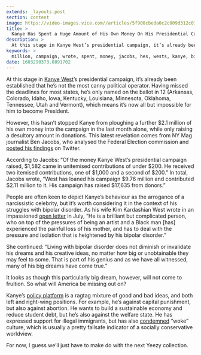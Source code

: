 ```yaml
--- 
extends: _layouts.post 
section: content 
image: https://video-images.vice.com//articles/5f900cbeda0c2c009d312c01/lede/1603276928745-2c7xjkt.jpeg?image-resize-opts=Y3JvcD0xeHc6MC44NDI1eGg7MHh3LDAuMDI3MnhoJnJlc2l6ZT0xMjAwOiomcmVzaXplPTEyMDA6Kg 
title: > 
  Kanye Has Spent a Huge Amount of His Own Money On His Presidential Campaign 
description: > 
  At this stage in Kanye West’s presidential campaign, it’s already been established that he’s not the most canny political operator.However, this hasn’t stopped Kanye from ploughing a further $2.1 million of his own money into the campaign in the last month alone, while only raising a desultory amount in donations.According to Jacobs: “Of the money Kanye West’s presidential campaign raised, $1,582 came in unitemised contributions of under $200.He received two itemised contributions, one of $1,000 and a second of $200.” In total, Jacobs wrote, “West has loaned his campaign $9.76 million and contributed $2.11 million to it.He wants to build a sustainable economy and reduce student debt, but he’s also against the welfare state. 
keywords: > 
  million, campaign, wrote, spent, money, jacobs, hes, wests, kanye, bipolar, big, huge, west, presidential 
date: 1603290373.0891702 
--- 
```

<div><span class="abc__textblock size--article"><p>At this stage in <a href="https://www.vice.com/en/topic/kanye-west">Kanye West</a>&#8217;s presidential campaign, it&#8217;s already been established that he&#8217;s not the most canny political operator. Having missed the deadlines for most states, he&#8217;s only named on the ballot in 12 (Arkansas, Colorado, Idaho, Iowa, Kentucky, Louisiana, Minnesota, Oklahoma, Tennessee, Utah and Vermont), which means it&#8217;s now all but impossible for him to become President.</p>
</span><span class="abc__textblock size--article"><p>However, this hasn&#8217;t stopped Kanye from ploughing a further $2.1 million of his own money into the campaign in the last month alone, while only raising a desultory amount in donations. This latest revelation comes from NY Mag journalist Ben Jacobs, who analysed the Federal Election commission and <a href="https://twitter.com/Bencjacobs/status/1318581763694788609?s=20">posted his findings</a> on Twitter.</p>
</span><span class="abc__textblock size--article"><p>According to Jacobs: &#8220;Of the money Kanye West&#8217;s presidential campaign raised, $1,582 came in unitemised contributions of under $200. He received two itemised contributions, one of $1,000 and a second of $200.&#8221; In total, Jacobs wrote, &#8220;West has loaned his campaign $9.76 million and contributed $2.11 million to it. His campaign has raised $17,635 from donors.&#8221;</p>
</span><p></p><span class="abc__textblock size--article"><p>People are often keen to depict Kanye&#8217;s behaviour as the arrogance of a narcissistic&#160;celebrity, but it&#8217;s worth considering it in the context of his struggles with bipolar disorder. As his wife Kim Kardashian West wrote in an impassioned <a href="https://www.bbc.co.uk/news/entertainment-arts-53501482">open letter</a> in July, &#8220;He is a brilliant but complicated person, who on top of the pressures of being an artist and a Black man [has] experienced the painful loss of his mother, and has to deal with the pressure and isolation that is heightened by his bipolar disorder.&#8221;</p>
</span><span class="abc__textblock size--article"><p>She continued: &#8220;Living with bipolar disorder does not diminish or invalidate his dreams and his creative ideas, no matter how big or unobtainable they may feel to some. That is part of his genius and as we have all witnessed, many of his big dreams have come true.&#8221;</p>
</span><span class="abc__textblock size--article"><p>It looks as though this particularly big dream, however, will not come to fruition. So what will America be missing out on?</p>
</span><span class="abc__textblock size--article"><p>Kanye&#8217;s <a href="https://reason.com/2020/08/12/kanye-west-unveils-his-presidential-platform/">policy platform</a> is a ragtag mixture of good and bad ideas, and both left and right-wing positions. For example, he&#8217;s against capital punishment, but also against abortion. He wants to build a sustainable economy and reduce student debt, but he&#8217;s also against the welfare state. He has expressed support for illegal immigrants, but has also <a href="https://www.hollywoodreporter.com/news/kanye-west-jesus-is-king-album-cancel-culture-christianity-1250025">condemned</a> &#8220;woke&#8221; culture, which is usually a pretty failsafe indicator of a socially conservative worldview.</p>
</span><span class="abc__textblock size--article"><p>For now, I guess we&#8217;ll just have to make do with the next Yeezy collection.</p>
</span></div>